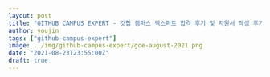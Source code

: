 ```yaml
---
layout: post
title: "GITHUB CAMPUS EXPERT - 깃헙 캠퍼스 엑스퍼트 합격 후기 및 지원서 작성 후기 (2)"
author: youjin
tags: ["github-campus-expert"]
image: ../img/github-campus-expert/gce-august-2021.png
date: "2021-08-23T23:55:00Z"
draft: true
---
```

